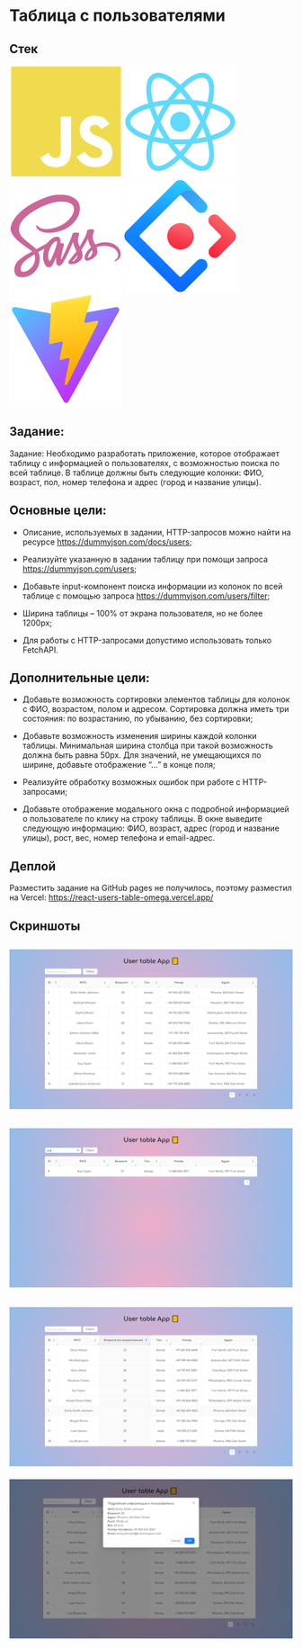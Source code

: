 # Таблица с пользователями

## Стек

![image](./public/images/javascript-plain.svg)
![image](./public/images/react-original.svg)
![image](./public/images/sass-original.svg)
![image](./public/images/antdesign-original.svg)
![image](./public/images/vitejs-original.svg)

## Задание:

Задание: Необходимо разработать приложение, которое отображает таблицу с информацией о
пользователях, с возможностью поиска по всей таблице. В таблице должны быть следующие
колонки: ФИО, возраст, пол, номер телефона и адрес (город и название улицы).

## Основные цели:

-  Описание, используемых в задании, HTTP-запросов можно найти на ресурсе
https://dummyjson.com/docs/users;
-  Реализуйте указанную в задании таблицу при помощи запроса https://dummyjson.com/users;
- Добавьте input-компонент поиска информации из колонок по всей таблице с помощью запроса
https://dummyjson.com/users/filter;

- Ширина таблицы – 100% от экрана пользователя, но не более 1200px;
- Для работы с HTTP-запросами допустимо использовать только FetchAPI.


## Дополнительные цели:

- Добавьте возможность сортировки элементов таблицы для колонок с ФИО, возрастом, полом
и адресом. Сортировка должна иметь три состояния: по возрастанию, по убыванию, без
сортировки;

- Добавьте возможность изменения ширины каждой колонки таблицы. Минимальная ширина
столбца при такой возможность должна быть равна 50px. Для значений, не умещающихся по
ширине, добавьте отображение “…” в конце поля;
- Реализуйте обработку возможных ошибок при работе с HTTP-запросами;
- Добавьте отображение модального окна с подробной информацией о пользователе по клику
на строку таблицы. В окне выведите следующую информацию: ФИО, возраст, адрес (город и
название улицы), рост, вес, номер телефона и email-адрес.

## Деплой

Разместить задание на GitHub pages не получилось, поэтому разместил на Vercel:
https://react-users-table-omega.vercel.app/

## Скриншоты

![image](./public/images/scr1.png)
---
![image](./public/images/scr2.png)
---
![image](./public/images/scr3.png)
---
![image](./public/images/scr4.png)
